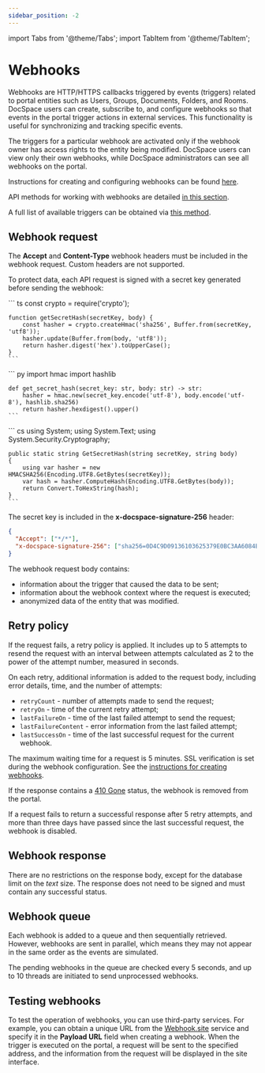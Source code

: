 ```yaml
---
sidebar_position: -2
---
```


import Tabs from '@theme/Tabs';
import TabItem from '@theme/TabItem';

# Webhooks

Webhooks are HTTP/HTTPS callbacks triggered by events (triggers) related to portal entities such as Users, Groups, Documents, Folders, and Rooms. DocSpace users can create, subscribe to, and configure webhooks so that events in the portal trigger actions in external services. This functionality is useful for synchronizing and tracking specific events.

The triggers for a particular webhook are activated only if the webhook owner has access rights to the entity being modified. DocSpace users can view only their own webhooks, while DocSpace administrators can see all webhooks on the portal.

Instructions for creating and configuring webhooks can be found [here](https://helpcenter.onlyoffice.com/administration/docspace-webhooks.aspx).

API methods for working with webhooks are detailed [in this section](../../../../docspace/api-backend/usage-api/get-tenant-webhooks.api.mdx).

A full list of available triggers can be obtained via [this method](https://api.onlyoffice.com/docspace/api-backend/usage-api/get-triggers/).

## Webhook request

The **Accept** and **Content-Type** webhook headers must be included in the webhook request. Custom headers are not supported.

To protect data, each API request is signed with a secret key generated before sending the webhook:

<Tabs>
  <TabItem value="nodejs" label="Node.js">
    ``` ts
    const crypto = require('crypto');

    function getSecretHash(secretKey, body) {
        const hasher = crypto.createHmac('sha256', Buffer.from(secretKey, 'utf8'));
        hasher.update(Buffer.from(body, 'utf8'));
        return hasher.digest('hex').toUpperCase();
    }
    ```
  </TabItem>
  <TabItem value="python" label="Python">
    ``` py
    import hmac
    import hashlib

    def get_secret_hash(secret_key: str, body: str) -> str:
        hasher = hmac.new(secret_key.encode('utf-8'), body.encode('utf-8'), hashlib.sha256)
        return hasher.hexdigest().upper()
    ```
  </TabItem>
  <TabItem value="csharp" label="C#">
    ``` cs
    using System;
    using System.Text;
    using System.Security.Cryptography;
                        
    public static string GetSecretHash(string secretKey, string body)
    {
        using var hasher = new HMACSHA256(Encoding.UTF8.GetBytes(secretKey));
        var hash = hasher.ComputeHash(Encoding.UTF8.GetBytes(body));
        return Convert.ToHexString(hash);
    }
    ```
  </TabItem>
</Tabs>

The secret key is included in the **x-docspace-signature-256** header:

``` json
{
  "Accept": ["*/*"],
  "x-docspace-signature-256": ["sha256=0D4C9D09136103625379E0BC3AA6084E941EA2F2901A2C94FACEFE3A7F9688F3"]
}
```

The webhook request body contains:

- information about the trigger that caused the data to be sent;
- information about the webhook context where the request is executed;
- anonymized data of the entity that was modified.

## Retry policy

If the request fails, a retry policy is applied. It includes up to 5 attempts to resend the request with an interval between attempts calculated as 2 to the power of the attempt number, measured in seconds.

On each retry, additional information is added to the request body, including error details, time, and the number of attempts:

- `retryCount` - number of attempts made to send the request;
- `retryOn` - time of the current retry attempt;
- `lastFailureOn` - time of the last failed attempt to send the request;
- `lastFailureContent` - error information from the last failed attempt;
- `lastSuccessOn` - time of the last successful request for the current webhook.

The maximum waiting time for a request is 5 minutes. SSL verification is set during the webhook configuration. See the [instructions for creating webhooks](https://helpcenter.onlyoffice.com/docspace/configuration/docspace-webhooks.aspx).

If the response contains a [410 Gone](https://developer.mozilla.org/en-US/docs/Web/HTTP/Reference/Status/410) status, the webhook is removed from the portal.

If a request fails to return a successful response after 5 retry attempts, and more than three days have passed since the last successful request, the webhook is disabled.

## Webhook response

There are no restrictions on the response body, except for the database limit on the *text* size. The response does not need to be signed and must contain any successful status.

## Webhook queue

Each webhook is added to a queue and then sequentially retrieved. However, webhooks are sent in parallel, which means they may not appear in the same order as the events are simulated.

The pending webhooks in the queue are checked every 5 seconds, and up to 10 threads are initiated to send unprocessed webhooks.

## Testing webhooks

To test the operation of webhooks, you can use third-party services. For example, you can obtain a unique URL from the [Webhook.site](https://webhook.site/) service and specify it in the **Payload URL** field when creating a webhook. When the trigger is executed on the portal, a request will be sent to the specified address, and the information from the request will be displayed in the site interface.
